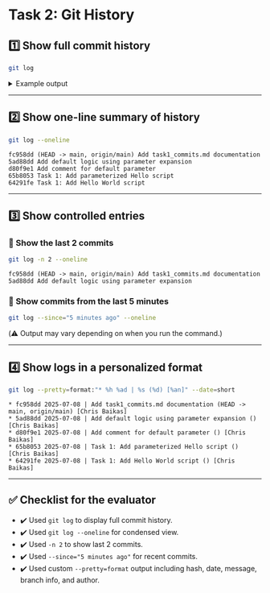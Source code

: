 # Task 2: Git History

## 1️⃣ Show full commit history

```bash
git log
```

<details>
<summary>Example output</summary>

```
commit fc958dd9e873e1494f642e73974187108c239e69 (HEAD -> main, origin/main)
Author: Chris Baikas <chrisbaikas@yahoo.gr>
Date:   Tue Jul 8 15:07:11 2025 +0300

    Add task1_commits.md documentation

commit 5ad88dd894ccba7e04917a3c699a2f15f934cac3
Author: Chris Baikas <chrisbaikas@yahoo.gr>
Date:   Tue Jul 8 14:30:10 2025 +0300

    Add default logic using parameter expansion
...
```
</details>

---

## 2️⃣ Show one-line summary of history

```bash
git log --oneline
```

```
fc958dd (HEAD -> main, origin/main) Add task1_commits.md documentation  
5ad88dd Add default logic using parameter expansion  
d80f9e1 Add comment for default parameter  
65b8053 Task 1: Add parameterized Hello script  
64291fe Task 1: Add Hello World script  
```

---

## 3️⃣ Show controlled entries

### 🔹 Show the last 2 commits

```bash
git log -n 2 --oneline
```

```
fc958dd (HEAD -> main, origin/main) Add task1_commits.md documentation  
5ad88dd Add default logic using parameter expansion  
```

### 🔹 Show commits from the last 5 minutes

```bash
git log --since="5 minutes ago" --oneline
```

(⚠️ Output may vary depending on when you run the command.)

---

## 4️⃣ Show logs in a personalized format

```bash
git log --pretty=format:"* %h %ad | %s (%d) [%an]" --date=short
```

```
* fc958dd 2025-07-08 | Add task1_commits.md documentation (HEAD -> main, origin/main) [Chris Baikas]  
* 5ad88dd 2025-07-08 | Add default logic using parameter expansion () [Chris Baikas]  
* d80f9e1 2025-07-08 | Add comment for default parameter () [Chris Baikas]  
* 65b8053 2025-07-08 | Task 1: Add parameterized Hello script () [Chris Baikas]  
* 64291fe 2025-07-08 | Task 1: Add Hello World script () [Chris Baikas]  
```

---

## ✅ Checklist for the evaluator

- ✔️ Used `git log` to display full commit history.  
- ✔️ Used `git log --oneline` for condensed view.  
- ✔️ Used `-n 2` to show last 2 commits.  
- ✔️ Used `--since="5 minutes ago"` for recent commits.  
- ✔️ Used custom `--pretty=format` output including hash, date, message, branch info, and author.